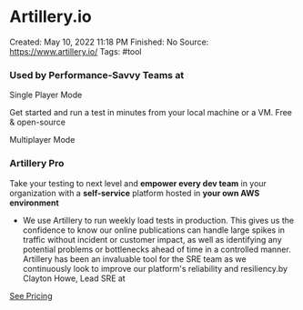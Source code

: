 # Artillery.io

Created: May 10, 2022 11:18 PM
Finished: No
Source: https://www.artillery.io/
Tags: #tool

### Used by Performance-Savvy Teams at

Single Player Mode

Get started and run a test in minutes from your local machine or a VM. Free & open-source

Multiplayer Mode

### Artillery Pro

Take your testing to next level and **empower every dev team** in your organization with a **self-service** platform hosted in **your own AWS environment**

- We use Artillery to run weekly load tests in production. This gives us the confidence to know our online publications can handle large spikes in traffic without incident or customer impact, as well as identifying any potential problems or bottlenecks ahead of time in a controlled manner. Artillery has been an invaluable tool for the SRE team as we continuously look to improve our platform's reliability and resiliency.by Clayton Howe, Lead SRE at

[See Pricing](https://www.artillery.io/pricing)